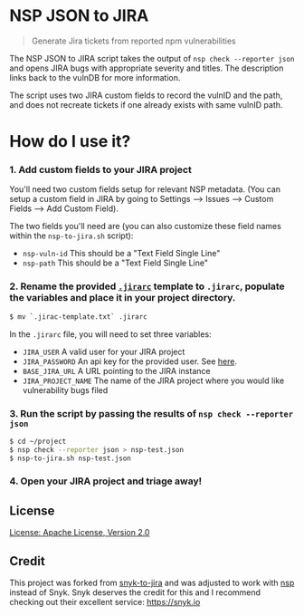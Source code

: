 # NSP JSON to JIRA

> Generate Jira tickets from reported npm vulnerabilities

The NSP JSON to JIRA script takes the output of `nsp check --reporter json` and opens JIRA bugs with appropriate severity and titles. The description links back to the vulnDB for more information.

The script uses two JIRA custom fields to record the vulnID and the path, and does not recreate tickets if one already exists with same vulnID path.

# How do I use it?

### 1. Add custom fields to your JIRA project

You'll need two custom fields setup for relevant NSP metadata. (You can setup a custom field in JIRA by going to Settings --> Issues --> Custom Fields --> Add Custom Field).

The two fields you'll need are (you can also customize these field names within the `nsp-to-jira.sh` script):

* `nsp-vuln-id` This should be a "Text Field Single Line"
* `nsp-path` This should be a "Text Field Single Line"

### 2. Rename the provided [`.jirarc`](jirarc-template.txt) template to `.jirarc`, populate the variables and place it in your project directory.

```sh
$ mv `.jirac-template.txt` .jirarc
```

In the `.jirarc` file, you will need to set three variables:

* `JIRA_USER` A valid user for your JIRA project
* `JIRA_PASSWORD` An api key for the provided user. See [here](https://confluence.atlassian.com/cloud/api-tokens-938839638.html).
* `BASE_JIRA_URL` A URL pointing to the JIRA instance
* `JIRA_PROJECT_NAME` The name of the JIRA project where you would like vulnerability bugs filed

### 3. Run the script by passing the results of `nsp check --reporter json`

```sh
$ cd ~/project
$ nsp check --reporter json > nsp-test.json
$ nsp-to-jira.sh nsp-test.json
```

### 4. Open your JIRA project and triage away!

## License

[License: Apache License, Version 2.0](LICENSE)

## Credit

This project was forked from [snyk-to-jira](https://github.com/snyk/snyk-to-jira) and was adjusted to work with [nsp](https://github.com/nodesecurity/nsp) instead of Snyk.
Snyk deserves the credit for this and I recommend checking out their excellent service: https://snyk.io
